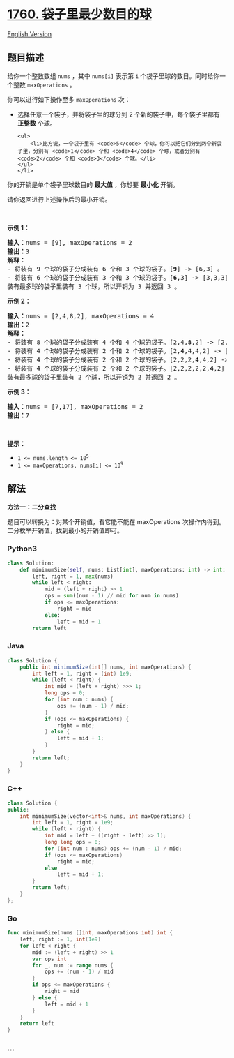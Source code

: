 # [1760. 袋子里最少数目的球](https://leetcode.cn/problems/minimum-limit-of-balls-in-a-bag)

[English Version](/solution/1700-1799/1760.Minimum%20Limit%20of%20Balls%20in%20a%20Bag/README_EN.md)

## 题目描述

<!-- 这里写题目描述 -->

<p>给你一个整数数组 <code>nums</code> ，其中 <code>nums[i]</code> 表示第 <code>i</code> 个袋子里球的数目。同时给你一个整数 <code>maxOperations</code> 。</p>

<p>你可以进行如下操作至多 <code>maxOperations</code> 次：</p>

<ul>
	<li>选择任意一个袋子，并将袋子里的球分到 2 个新的袋子中，每个袋子里都有 <strong>正整数</strong> 个球。

    <ul>
    	<li>比方说，一个袋子里有 <code>5</code> 个球，你可以把它们分到两个新袋子里，分别有 <code>1</code> 个和 <code>4</code> 个球，或者分别有 <code>2</code> 个和 <code>3</code> 个球。</li>
    </ul>
    </li>

</ul>

<p>你的开销是单个袋子里球数目的 <strong>最大值</strong> ，你想要 <strong>最小化</strong> 开销。</p>

<p>请你返回进行上述操作后的最小开销。</p>

<p> </p>

<p><strong>示例 1：</strong></p>

<pre>
<b>输入：</b>nums = [9], maxOperations = 2
<b>输出：</b>3
<b>解释：</b>
- 将装有 9 个球的袋子分成装有 6 个和 3 个球的袋子。[<strong>9</strong>] -> [6,3] 。
- 将装有 6 个球的袋子分成装有 3 个和 3 个球的袋子。[<strong>6</strong>,3] -> [3,3,3] 。
装有最多球的袋子里装有 3 个球，所以开销为 3 并返回 3 。
</pre>

<p><strong>示例 2：</strong></p>

<pre>
<b>输入：</b>nums = [2,4,8,2], maxOperations = 4
<b>输出：</b>2
<strong>解释：</strong>
- 将装有 8 个球的袋子分成装有 4 个和 4 个球的袋子。[2,4,<strong>8</strong>,2] -> [2,4,4,4,2] 。
- 将装有 4 个球的袋子分成装有 2 个和 2 个球的袋子。[2,<strong>4</strong>,4,4,2] -> [2,2,2,4,4,2] 。
- 将装有 4 个球的袋子分成装有 2 个和 2 个球的袋子。[2,2,2,<strong>4</strong>,4,2] -> [2,2,2,2,2,4,2] 。
- 将装有 4 个球的袋子分成装有 2 个和 2 个球的袋子。[2,2,2,2,2,<strong>4</strong>,2] -> [2,2,2,2,2,2,2,2] 。
装有最多球的袋子里装有 2 个球，所以开销为 2 并返回 2 。
</pre>

<p><strong>示例 3：</strong></p>

<pre>
<b>输入：</b>nums = [7,17], maxOperations = 2
<b>输出：</b>7
</pre>

<p> </p>

<p><strong>提示：</strong></p>

<ul>
	<li><code>1 <= nums.length <= 10<sup>5</sup></code></li>
	<li><code>1 <= maxOperations, nums[i] <= 10<sup>9</sup></code></li>
</ul>

## 解法

<!-- 这里可写通用的实现逻辑 -->

**方法一：二分查找**

题目可以转换为：对某个开销值，看它能不能在 maxOperations 次操作内得到。二分枚举开销值，找到最小的开销值即可。

<!-- tabs:start -->

### **Python3**

<!-- 这里可写当前语言的特殊实现逻辑 -->

```python
class Solution:
    def minimumSize(self, nums: List[int], maxOperations: int) -> int:
        left, right = 1, max(nums)
        while left < right:
            mid = (left + right) >> 1
            ops = sum((num - 1) // mid for num in nums)
            if ops <= maxOperations:
                right = mid
            else:
                left = mid + 1
        return left
```

### **Java**

<!-- 这里可写当前语言的特殊实现逻辑 -->

```java
class Solution {
    public int minimumSize(int[] nums, int maxOperations) {
        int left = 1, right = (int) 1e9;
        while (left < right) {
            int mid = (left + right) >>> 1;
            long ops = 0;
            for (int num : nums) {
                ops += (num - 1) / mid;
            }
            if (ops <= maxOperations) {
                right = mid;
            } else {
                left = mid + 1;
            }
        }
        return left;
    }
}
```

### **C++**

```cpp
class Solution {
public:
    int minimumSize(vector<int>& nums, int maxOperations) {
        int left = 1, right = 1e9;
        while (left < right) {
            int mid = left + ((right - left) >> 1);
            long long ops = 0;
            for (int num : nums) ops += (num - 1) / mid;
            if (ops <= maxOperations)
                right = mid;
            else
                left = mid + 1;
        }
        return left;
    }
};
```

### **Go**

```go
func minimumSize(nums []int, maxOperations int) int {
	left, right := 1, int(1e9)
	for left < right {
		mid := (left + right) >> 1
		var ops int
		for _, num := range nums {
			ops += (num - 1) / mid
		}
		if ops <= maxOperations {
			right = mid
		} else {
			left = mid + 1
		}
	}
	return left
}
```

### **...**

```

```

<!-- tabs:end -->
